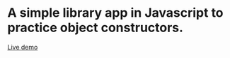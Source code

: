 # A simple library app in Javascript to practice object constructors.


[Live demo](https://confett0.github.io/odin-library/)
